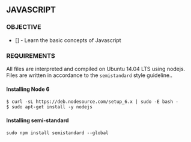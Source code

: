 ## JAVASCRIPT

### OBJECTIVE
* [] - Learn the basic concepts of Javascript

### REQUIREMENTS
All files are interpreted and compiled on Ubuntu 14.04 LTS using nodejs. Files are written in accordance to the `semistandard` style guideline..

#### Installing Node 6

```
$ curl -sL https://deb.nodesource.com/setup_6.x | sudo -E bash -
$ sudo apt-get install -y nodejs
```

#### Installing semi-standard

```
sudo npm install semistandard --global
```
